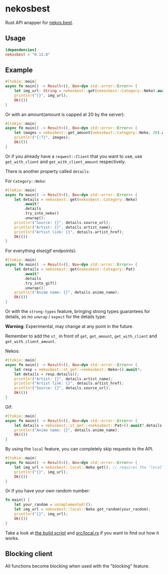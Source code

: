 # nekosbest

Rust API wrapper for [nekos.best](https://nekos.best/).

## Usage

```toml
[dependencies]
nekosbest = "0.13.0"
```

## Example

```rust ,no_run
#[tokio::main]
async fn main() -> Result<(), Box<dyn std::error::Error>> {
    let img_url: String = nekosbest::get(nekosbest::Category::Neko).await?.url;
    println!("{}", img_url);
    Ok(())
}
```

Or with an amount(amount is capped at 20 by the server):

```rust ,no_run
#[tokio::main]
async fn main() -> Result<(), Box<dyn std::error::Error>> {
    let images = nekosbest::get_amount(nekosbest::Category::Neko, 20).await?.0;
    println!("{:?}", images);
    Ok(())
}
```

Or if you already have a `reqwest::Client` that you want to use,
use `get_with_client` and `get_with_client_amount` respectively.

There is another property called `details`:

For `Category::Neko`:

```rust ,no_run
#[tokio::main]
async fn main() -> Result<(), Box<dyn std::error::Error>> {
    let details = nekosbest::get(nekosbest::Category::Neko)
        .await?
        .details
        .try_into_neko()
        .unwrap();
    println!("Source: {}", details.source_url);
    println!("Artist: {}", details.artist_name);
    println!("Artist link: {}", details.artist_href);
    Ok(())
}
```

For everything else(gif endpoints):

```rust ,no_run
#[tokio::main]
async fn main() -> Result<(), Box<dyn std::error::Error>> {
    let details = nekosbest::get(nekosbest::Category::Pat)
        .await?
        .details
        .try_into_gif()
        .unwrap();
    println!("Anime name: {}", details.anime_name);
    Ok(())
}
```

Or with the `strong-types` feature, bringing strong types guarantees for details, so no `unwrap` / `expect` for the details type:

**Warning**: Experimental, may change at any point in the future.

Remember to add the `st_` in front of `get`, `get_amount`, `get_with_client` and `get_with_client_amount`.

Nekos:

```rust ,no_run
#[tokio::main]
async fn main() -> Result<(), Box<dyn std::error::Error>> {
    let resp = nekosbest::st_get::<nekosbest::Neko>().await?;
    let details = resp.details();
    println!("Artist: {}", details.artist_name);
    println!("Artist link: {}", details.artist_href);
    println!("Source: {}", details.source_url);
    Ok(())
}
```

Gif:

```rust ,no_run
#[tokio::main]
async fn main() -> Result<(), Box<dyn std::error::Error>> {
    let details = nekosbest::st_get::<nekosbest::Pat>().await?.details;
    println!("Anime name: {}", details.anime_name);
    Ok(())
}
```

By using the `local` feature, you can completely skip requests to the API.

```rust ,no_run
#[tokio::main]
async fn main() -> Result<(), Box<dyn std::error::Error>> {
    let img_url = nekosbest::local::Neko.get(); // requires the "local" feature
    println!("{}", img_url);
    Ok(())
}
```

Or if you have your own random number:

```rust ,no_run
fn main() {
    let your_random = unimplemented!();
    let img_url = nekosbest::local::Neko.get_random(your_random);
    println!("{}", img_url);
    Ok(())
}
```

Take a look at [the build script](build.rs) and [src/local.rs](src/local.rs) if
you want to find out how it works.

## Blocking client

All functions become blocking when used with the "blocking" feature.
